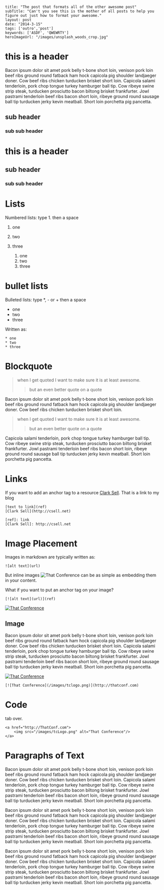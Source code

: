 ```

title: "The post that formats all of the other awesome post"
subTitle: "Can't you see this is the mother of all posts to help you figure out just how to format your awesome."
layout: post
date: "2014-3-15"
tags: ['outro','post']
keywords: ['ASDF', 'QWEWRTY']
heroImageUrl: "/images/unsplash_woods_crop.jpg"

```

# this is a header

Bacon ipsum dolor sit amet pork belly t-bone short loin, venison pork loin beef ribs ground round fatback ham hock capicola pig shoulder landjaeger doner. Cow beef ribs chicken turducken brisket short loin. Capicola salami tenderloin, pork chop tongue turkey hamburger ball tip. Cow ribeye swine strip steak, turducken prosciutto bacon biltong brisket frankfurter. Jowl pastrami tenderloin beef ribs bacon short loin, ribeye ground round sausage ball tip turducken jerky kevin meatball. Short loin porchetta pig pancetta.

## sub header
### sub sub header

 # this is a header
 ## sub header
 ### sub sub header

# Lists
Numbered lists: type 1. then a space
1. one
2. two
3. three

	1. one
	2. two
	3. three

# bullet lists
Bulleted lists: type \*, - or + then a space
* one
* two
* three

Written as:

	* one
	* two
	* three

# Blockquote

> when I get quoted I want to make sure it is at least awesome.
>> but an even better quote on a quote

Bacon ipsum dolor sit amet pork belly t-bone short loin, venison pork loin beef ribs ground round fatback ham hock capicola pig shoulder landjaeger doner. Cow beef ribs chicken turducken brisket short loin.

> when I get quoted I want to make sure it is at least awesome.
>> but an even better quote on a quote

Capicola salami tenderloin, pork chop tongue turkey hamburger ball tip. Cow ribeye swine strip steak, turducken prosciutto bacon biltong brisket frankfurter. Jowl pastrami tenderloin beef ribs bacon short loin, ribeye ground round sausage ball tip turducken jerky kevin meatball. Short loin porchetta pig pancetta.

# Links
If you want to add an anchor tag to a resource [Clark Sell](http://csell.net). That is a link to my blog

	[text to link](ref)
	[Clark Sell](http://csell.net)

	[ref]: link
	[Clark Sell]: http://csell.net

# Image Placement
Images in markdown are typically written as:

	![alt text](url)

But inline images ![That Conference](/images/tclogo.png) can be as simple as embedding them in your content.

What if you want to put an anchor tag on your image?

	[![alt text](url)](ref)

[![That Conference](/images/tclogo.png)](http://thatconf.com)

## Image
Bacon ipsum dolor sit amet pork belly t-bone short loin, venison pork loin beef ribs ground round fatback ham hock capicola pig shoulder landjaeger doner. Cow beef ribs chicken turducken brisket short loin. Capicola salami tenderloin, pork chop tongue turkey hamburger ball tip. Cow ribeye swine strip steak, turducken prosciutto bacon biltong brisket frankfurter. Jowl pastrami tenderloin beef ribs bacon short loin, ribeye ground round sausage ball tip turducken jerky kevin meatball. Short loin porchetta pig pancetta.

[![That Conference](/images/tclogo.png)](http://thatconf.com)

	[![That Conference](/images/tclogo.png)](http://thatconf.com)

# Code
tab over.

	<a href="http://ThatConf.com">
		<img src="/images/tcLogo.png" alt="That Conference"/>
	</a>

# Paragraphs of Text

Bacon ipsum dolor sit amet pork belly t-bone short loin, venison pork loin beef ribs ground round fatback ham hock capicola pig shoulder landjaeger doner. Cow beef ribs chicken turducken brisket short loin. Capicola salami tenderloin, pork chop tongue turkey hamburger ball tip. Cow ribeye swine strip steak, turducken prosciutto bacon biltong brisket frankfurter. Jowl pastrami tenderloin beef ribs bacon short loin, ribeye ground round sausage ball tip turducken jerky kevin meatball. Short loin porchetta pig pancetta.

Bacon ipsum dolor sit amet pork belly t-bone short loin, venison pork loin beef ribs ground round fatback ham hock capicola pig shoulder landjaeger doner. Cow beef ribs chicken turducken brisket short loin. Capicola salami tenderloin, pork chop tongue turkey hamburger ball tip. Cow ribeye swine strip steak, turducken prosciutto bacon biltong brisket frankfurter. Jowl pastrami tenderloin beef ribs bacon short loin, ribeye ground round sausage ball tip turducken jerky kevin meatball. Short loin porchetta pig pancetta.

Bacon ipsum dolor sit amet pork belly t-bone short loin, venison pork loin beef ribs ground round fatback ham hock capicola pig shoulder landjaeger doner. Cow beef ribs chicken turducken brisket short loin. Capicola salami tenderloin, pork chop tongue turkey hamburger ball tip. Cow ribeye swine strip steak, turducken prosciutto bacon biltong brisket frankfurter. Jowl pastrami tenderloin beef ribs bacon short loin, ribeye ground round sausage ball tip turducken jerky kevin meatball. Short loin porchetta pig pancetta.
